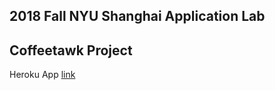 ## 2018 Fall NYU Shanghai Application Lab
## Coffeetawk Project

Heroku App [link](https://fffinalcoffeetawk.herokuapp.com/)

 
